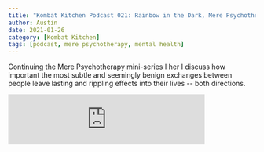 ```yaml
---
title: "Kombat Kitchen Podcast 021: Rainbow in the Dark, Mere Psychotherapy Part 2"
author: Austin
date: 2021-01-26
category: [Kombat Kitchen]
tags: [podcast, mere psychotherapy, mental health]
---
```


Continuing the Mere Psychotherapy mini-series I her I discuss how important the most subtle and seemingly benign exchanges between people leave lasting and rippling effects into their lives -- both directions.

<iframe src="https://anchor.fm/kombatkitchen/embed/episodes/Rainbow-in-the-Dark--Mere-Psychotherapy-Part-2--Episode-021-epf5l3" height="102px" width="400px" frameborder="0" scrolling="no"></iframe>
